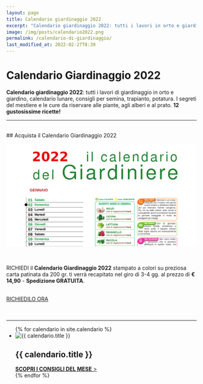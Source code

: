 ```yaml
---
layout: page
title: Calendario giardinaggio 2022
excerpt: "Calendario giardinaggio 2022: tutti i lavori in orto e giardino mese per mese, calendario lunare, consigli per semina, trapianto, potatura e 12 gustose ricette!"
image: /img/posts/calendario2022.png
permalink: /calendario-di-giardinaggio/
last_modified_at: 2022-02-27T8:39
---
```

<script type="application/ld+json">{"@context":"https://schema.org/","@type":"Product","name":"Il Calendario del Giardiniere","image":"https://www.potasiepe.it/img/posts/calendario2022.png","description":"Il calendario del giardiniere 2022, tutti i lavori in orto e giardino mese per mese. I segreti del giardiniere, le cure da riservare a piante, alberi e prato. E in più 12 gustose ricette!","sku":"claneda_giard_2022","mpn":"calenda_2022","brand":{"@type":"Brand","name":"POTASIEPE"},"review":{"@type":"Review","reviewRating":{"@type":"Rating","ratingValue":"5","bestRating":"5"},"author":{"@type":"Person","name":"Giancarlo"},"description":"Il calendario è magnifico e mi è stato consegnato a tempo di record.","name":"Calendario bellissimo e molto utile"},"aggregateRating":{"@type":"AggregateRating","ratingValue":"5","reviewCount":"10"},"offers":{"@type":"Offer","url":"https://www.potasiepe.it/calendario-di-giardinaggio/","priceCurrency":"EUR","price":"14","priceValidUntil":"2022-12-31","itemCondition":"https://schema.org/NewCondition","availability":"https://schema.org/InStock","seller":{"@type":"Organization","name":"POTASIEPE"}}}</script>

# Calendario Giardinaggio 2022

**Calendario giardinaggio 2022**: tutti i lavori di giardinaggio in orto e giardino, calendario lunare, consigli per semina, trapianto, potatura. I segreti del mestiere e le cure da riservare alle piante, agli alberi e al prato. **12 gustosissime ricette!**

___

<br>
## Acquista il Calendario Giardinaggio 2022
<br>

![calendario giardinaggio 2022](/img/posts/calendario2022.png "calendario giardinaggio 2022")

<br>

RICHIEDI il **Calendario Giardinaggio 2022** stampato a colori su preziosa carta patinata da 200 gr. ti verrà recapitato nel giro di 3-4 gg. al prezzo di **€ 14,90** - **Spedizione GRATUITA**.

<br>
<div class="text-center">
  <a title="Richiedi il Calendario Giardinaggio" href="/contatti/" class="button">RICHIEDILO ORA</a>
</div>
<br><br>

___


<div class="list-collection">
<ul>
	{% for calendario in site.calendario %}
		<li>
		  <img src="{% include relative-src.html src=calendario.image %}" width="400" height="300" alt="{{ calendario.title }}">
			<div>
			<h2><span class="name">{{ calendario.title }}</span></h2>
			<a href="{{ site.baseurl }}{{ calendario.url }}"><strong>SCOPRI I CONSIGLI DEL MESE</strong> &gt;</a>
			</div>
		</li>
	{% endfor %}
</ul>
</div>
